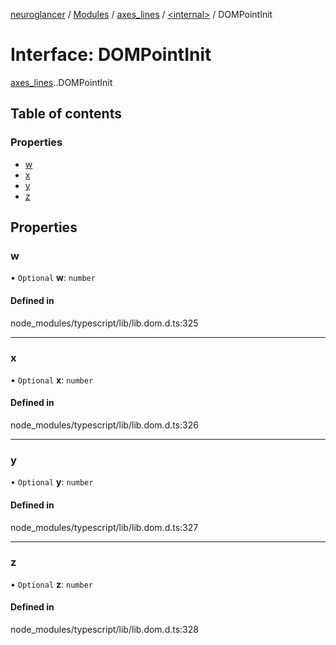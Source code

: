 [neuroglancer](../README.md) / [Modules](../modules.md) / [axes\_lines](../modules/axes_lines.md) / [<internal\>](../modules/axes_lines._internal_.md) / DOMPointInit

# Interface: DOMPointInit

[axes_lines](../modules/axes_lines.md).[<internal>](../modules/axes_lines._internal_.md).DOMPointInit

## Table of contents

### Properties

- [w](axes_lines._internal_.DOMPointInit.md#w)
- [x](axes_lines._internal_.DOMPointInit.md#x)
- [y](axes_lines._internal_.DOMPointInit.md#y)
- [z](axes_lines._internal_.DOMPointInit.md#z)

## Properties

### w

• `Optional` **w**: `number`

#### Defined in

node_modules/typescript/lib/lib.dom.d.ts:325

___

### x

• `Optional` **x**: `number`

#### Defined in

node_modules/typescript/lib/lib.dom.d.ts:326

___

### y

• `Optional` **y**: `number`

#### Defined in

node_modules/typescript/lib/lib.dom.d.ts:327

___

### z

• `Optional` **z**: `number`

#### Defined in

node_modules/typescript/lib/lib.dom.d.ts:328
